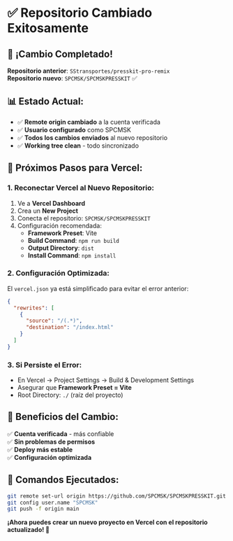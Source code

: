 # ✅ Repositorio Cambiado Exitosamente

## 🎉 ¡Cambio Completado!

**Repositorio anterior**: `SStransportes/presskit-pro-remix`  
**Repositorio nuevo**: `SPCMSK/SPCMSKPRESSKIT` ✅

## 📊 Estado Actual:
- ✅ **Remote origin cambiado** a la cuenta verificada
- ✅ **Usuario configurado** como SPCMSK  
- ✅ **Todos los cambios enviados** al nuevo repositorio
- ✅ **Working tree clean** - todo sincronizado

## 🚀 Próximos Pasos para Vercel:

### 1. Reconectar Vercel al Nuevo Repositorio:
1. Ve a **Vercel Dashboard**
2. Crea un **New Project** 
3. Conecta el repositorio: `SPCMSK/SPCMSKPRESSKIT`
4. Configuración recomendada:
   - **Framework Preset**: Vite
   - **Build Command**: `npm run build`
   - **Output Directory**: `dist`
   - **Install Command**: `npm install`

### 2. Configuración Optimizada:
El `vercel.json` ya está simplificado para evitar el error anterior:
```json
{
  "rewrites": [
    {
      "source": "/(.*)",
      "destination": "/index.html"
    }
  ]
}
```

### 3. Si Persiste el Error:
- En Vercel → Project Settings → Build & Development Settings
- Asegurar que **Framework Preset = Vite**
- Root Directory: `./` (raíz del proyecto)

## 🎯 Beneficios del Cambio:
✅ **Cuenta verificada** - más confiable  
✅ **Sin problemas de permisos**  
✅ **Deploy más estable**  
✅ **Configuración optimizada**  

## 📝 Comandos Ejecutados:
```bash
git remote set-url origin https://github.com/SPCMSK/SPCMSKPRESSKIT.git
git config user.name "SPCMSK"
git push -f origin main
```

**¡Ahora puedes crear un nuevo proyecto en Vercel con el repositorio actualizado! 🚀**
